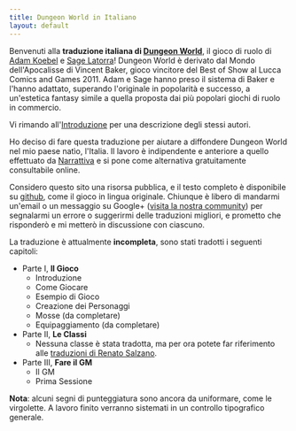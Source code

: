 ```yaml
---
title: Dungeon World in Italiano
layout: default
---
```

Benvenuti alla **traduzione italiana di [Dungeon World][dw]**, il gioco di ruolo di [Adam Koebel][adam] e [Sage Latorra][sage]! Dungeon World è derivato dal Mondo dell'Apocalisse di Vincent Baker, gioco vincitore del Best of Show al Lucca Comics and Games 2011. Adam e Sage hanno preso il sistema di Baker e l'hanno adattato, superando l'originale in popolarità e successo, a un'estetica fantasy simile a quella proposta dai più popolari giochi di ruolo in commercio.

Vi rimando all'[Introduzione](introduzione) per una descrizione degli stessi autori.

Ho deciso di fare questa traduzione per aiutare a diffondere Dungeon World nel mio paese natìo, l'Italia. Il lavoro è indipendente e anteriore a quello effettuato da [Narrattiva](www.narrattiva.it) e si pone come alternativa gratuitamente consultabile online.

Considero questo sito una risorsa pubblica, e il testo completo è disponibile su [github], come il gioco in lingua originale. Chiunque è libero di mandarmi un'email o un messaggio su Google+ ([visita la nostra community][community]) per segnalarmi un errore o suggerirmi delle traduzioni migliori, e prometto che risponderò e mi metterò in discussione con ciascuno.

La traduzione è attualmente **incompleta**, sono stati tradotti i seguenti capitoli:

* Parte I, **Il Gioco**
	* Introduzione
	* Come Giocare
	* Esempio di Gioco
	* Creazione dei Personaggi
	* Mosse (da completare)
	* Equipaggiamento (da completare)
* Parte II, **Le Classi**
	* Nessuna classe è stata tradotta, ma per ora potete far riferimento alle [traduzioni di Renato Salzano][renato].
* Parte III, **Fare il GM**
	* Il GM
	* Prima Sessione

**Nota**: alcuni segni di punteggiatura sono ancora da uniformare, come le virgolette. A lavoro finito verranno sistemati in un controllo tipografico generale.

[dw]: http://www.dungeon-world.com
[adam]: https://plus.google.com/112484087750169360510
[sage]: https://plus.google.com/117415966179711277938
[community]: https://plus.google.com/communities/114321549831158308890
[renato]: http://caretaker.altervista.org/giochi-di-ruolo/
[github]: https://github.com/claudiofreda/Dungeon-World-Italiano